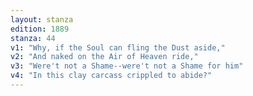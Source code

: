 ```yaml
---
layout: stanza
edition: 1889
stanza: 44
v1: "Why, if the Soul can fling the Dust aside,"
v2: "And naked on the Air of Heaven ride,"
v3: "Were't not a Shame--were't not a Shame for him"
v4: "In this clay carcass crippled to abide?"
---
```

